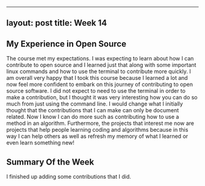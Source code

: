 ---
layout: post
title: Week 14
--

## My Experience in Open Source 

The course met my expectations. I was expecting to learn about
how I can contribute to open source and I learned just that along with
some important linux commands and how to use the terminal to contribute
more quickly. I am overall very happy that I took this course because I learned 
a lot and now feel more confident to embark on this journey of contributing
to open source software. I did not expect to need to use the terminal in 
order to make a contribution, but I thought it was very interesting how
you can do so much from just using the command line. 
 I would change what I initially thought that the contributions that I can make can 
only be document related. Now I know I can do more such as contributing how to use a method
in an algorithm. Furthermore, the projects that interest me now are projects 
that help people learning coding and algorithms because in this way I can help others 
as well as refresh my memory of what I learned or even learn something new!

## Summary Of the Week
I finished up adding some contributions that I did.
